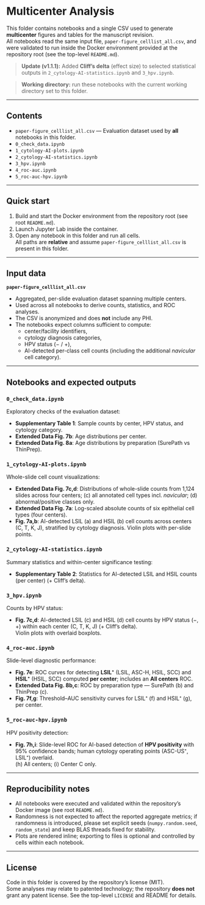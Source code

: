 # Multicenter Analysis

This folder contains notebooks and a single CSV used to generate **multicenter** figures and tables for the manuscript revision.  
All notebooks read the same input file, `paper-figure_celllist_all.csv`, and were validated to run inside the Docker environment provided at the repository root (see the top-level `README.md`).

> **Update (v1.1.1):** Added **Cliff’s delta** (effect size) to selected statistical outputs in `2_cytology-AI-statistics.ipynb` and `3_hpv.ipynb`.

> **Working directory:** run these notebooks with the current working directory set to this folder.

---

## Contents

- `paper-figure_celllist_all.csv` — Evaluation dataset used by **all** notebooks in this folder.
- `0_check_data.ipynb`
- `1_cytology-AI-plots.ipynb`
- `2_cytology-AI-statistics.ipynb`
- `3_hpv.ipynb`
- `4_roc-auc.ipynb`
- `5_roc-auc-hpv.ipynb`

---

## Quick start

1. Build and start the Docker environment from the repository root (see root `README.md`).
2. Launch Jupyter Lab inside the container.
3. Open any notebook in this folder and run all cells.  
   All paths are **relative** and assume `paper-figure_celllist_all.csv` is present in this folder.

---

## Input data

**`paper-figure_celllist_all.csv`**

- Aggregated, per-slide evaluation dataset spanning multiple centers.
- Used across all notebooks to derive counts, statistics, and ROC analyses.
- The CSV is anonymized and does **not** include any PHI.
- The notebooks expect columns sufficient to compute:
  - center/facility identifiers,
  - cytology diagnosis categories,
  - HPV status (− / +),
  - AI-detected per-class cell counts (including the additional *navicular* cell category).


---

## Notebooks and expected outputs

### `0_check_data.ipynb`
Exploratory checks of the evaluation dataset:
- **Supplementary Table 1**: Sample counts by center, HPV status, and cytology category.
- **Extended Data Fig. 7b**: Age distributions per center.
- **Extended Data Fig. 8a**: Age distributions by preparation (SurePath vs ThinPrep).

### `1_cytology-AI-plots.ipynb`
Whole-slide cell count visualizations:
- **Extended Data Fig. 7c,d**: Distributions of whole-slide counts from 1,124 slides across four centers; (c) all annotated cell types incl. *navicular*; (d) abnormal/positive classes only.
- **Extended Data Fig. 7a**: Log-scaled absolute counts of six epithelial cell types (four centers).
- **Fig. 7a,b**: AI-detected LSIL (a) and HSIL (b) cell counts across centers (C, T, K, J), stratified by cytology diagnosis. Violin plots with per-slide points.

### `2_cytology-AI-statistics.ipynb`
Summary statistics and within-center significance testing:
- **Supplementary Table 2**: Statistics for AI-detected LSIL and HSIL counts (per center) (+ Cliff’s delta).

### `3_hpv.ipynb`
Counts by HPV status:
- **Fig. 7c,d**: AI-detected LSIL (c) and HSIL (d) cell counts by HPV status (−, +) within each center (C, T, K, J) (+ Cliff’s delta).  
  Violin plots with overlaid boxplots.

### `4_roc-auc.ipynb`
Slide-level diagnostic performance:
- **Fig. 7e**: ROC curves for detecting **LSIL⁺** (LSIL, ASC-H, HSIL, SCC) and **HSIL⁺** (HSIL, SCC) computed **per center**; includes an **All centers** ROC.
- **Extended Data Fig. 8b,c**: ROC by preparation type — SurePath (b) and ThinPrep (c).
- **Fig. 7f,g**: Threshold–AUC sensitivity curves for LSIL⁺ (f) and HSIL⁺ (g), per center.

### `5_roc-auc-hpv.ipynb`
HPV positivity detection:
- **Fig. 7h,i**: Slide-level ROC for AI-based detection of **HPV positivity** with 95% confidence bands; human cytology operating points (ASC-US⁺, LSIL⁺) overlaid.  
  (h) All centers; (i) Center C only.

---

## Reproducibility notes

- All notebooks were executed and validated within the repository’s Docker image (see root `README.md`).
- Randomness is not expected to affect the reported aggregate metrics; if randomness is introduced, please set explicit seeds (`numpy.random.seed`, `random_state`) and keep BLAS threads fixed for stability.
- Plots are rendered inline; exporting to files is optional and controlled by cells within each notebook.

---

## License

Code in this folder is covered by the repository’s license (MIT).  
Some analyses may relate to patented technology; the repository **does not** grant any patent license. See the top-level `LICENSE` and README for details.
